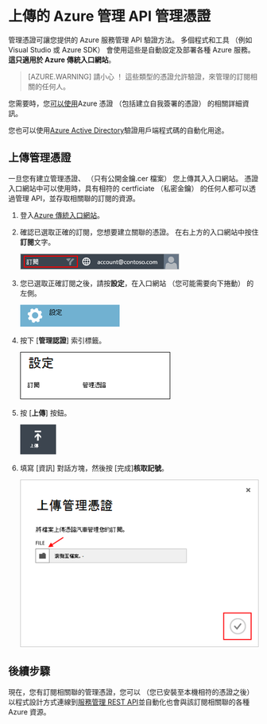 <properties 
    pageTitle="上傳 Azure 管理 API 憑證 |Azure Microsoft" 
    description="瞭解如何用 Azure 傳統入口網站上傳 athe 管理 API 憑證。" 
    services="cloud-services" 
    documentationCenter=".net" 
    authors="Thraka" 
    manager="timlt" 
    editor=""/>

<tags 
    ms.service="na" 
    ms.workload="tbd" 
    ms.tgt_pltfrm="na" 
    ms.devlang="na" 
    ms.topic="article" 
    ms.date="04/18/2016"
    ms.author="adegeo"/>


# <a name="upload-an-azure-management-api-management-certificate"></a>上傳的 Azure 管理 API 管理憑證

管理憑證可讓您提供的 Azure 服務管理 API 驗證方法。 多個程式和工具 （例如 Visual Studio 或 Azure SDK） 會使用這些是自動設定及部署各種 Azure 服務。 **這只適用於 Azure 傳統入口網站**。 

>[AZURE.WARNING] 請小心 ！ 這些類型的憑證允許驗證，來管理的訂閱相關的任何人。 

您需要時，您[可以使用](cloud-services/cloud-services-certs-create.md#what-are-management-certificates)Azure 憑證 （包括建立自我簽署的憑證） 的相關詳細資訊。

您也可以使用[Azure Active Directory](/services/active-directory/)驗證用戶端程式碼的自動化用途。

## <a name="upload-a-management-certificate"></a>上傳管理憑證

一旦您有建立管理憑證、 （只有公開金鑰.cer 檔案） 您上傳其入入口網站。 憑證入口網站中可以使用時，具有相符的 certficiate （私密金鑰） 的任何人都可以透過管理 API，並存取相關聯的訂閱的資源。

1. 登入[Azure 傳統入口網站](http://manage.windowsazure.com)。

2. 確認已選取正確的訂閱，您想要建立關聯的憑證。 在右上方的入口網站中按住**訂閱**文字。

    ![設定](./media/azure-api-management-certs/subscription.png)

3. 您已選取正確訂閱之後，請按**設定**，在入口網站 （您可能需要向下捲動） 的左側。 
    
    ![設定](./media/azure-api-management-certs/settings.png)

4. 按下 [**管理認證**] 索引標籤。

    ![設定](./media/azure-api-management-certs/certificates-tab.png)
    
5. 按 [**上傳**] 按鈕。

    ![設定](./media/azure-api-management-certs/upload.png)
    
6. 填寫 [資訊] 對話方塊，然後按 [完成]**核取記號**。

    ![設定](./media/azure-api-management-certs/upload-dialog.png)

## <a name="next-steps"></a>後續步驟

現在，您有訂閱相關聯的管理憑證，您可以 （您已安裝至本機相符的憑證之後） 以程式設計方式連線到[服務管理 REST API](https://msdn.microsoft.com/library/azure/mt420159.aspx)並自動化也會與該訂閱相關聯的各種 Azure 資源。 